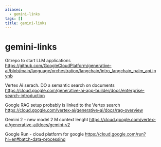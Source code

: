 ```yaml
---
aliases:
  - gemini-links
tags: []
title: gemini-links
---
```


# gemini-links
Gitrepo to start LLM applications
https://github.com/GoogleCloudPlatform/generative-ai/blob/main/language/orchestration/langchain/intro_langchain_palm_api.ipynb

Vertex Ai serach. DO a semantic search on documents
https://cloud.google.com/generative-ai-app-builder/docs/enterprise-search-introduction

Google RAG setup probably is linked to the Vertex search
https://cloud.google.com/vertex-ai/generative-ai/docs/rag-overview

Gemini 2 - new model 2 M context lenght
https://cloud.google.com/vertex-ai/generative-ai/docs/gemini-v2

Google Run - cloud platform for google
https://cloud.google.com/run?hl=en#batch-data-processing
